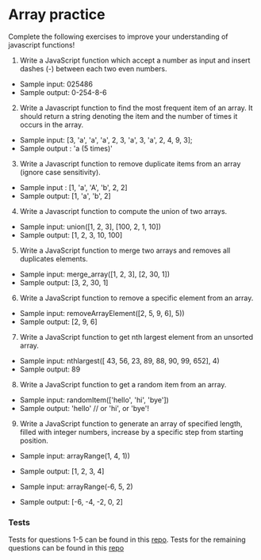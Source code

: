 # Array practice

Complete the following exercises to improve your understanding of javascript functions!

1. Write a JavaScript function which accept a number as input and insert dashes (-) between each two even numbers.
  * Sample input: 025486
  * Sample output: 0-254-8-6

2. Write a Javascript function to find the most frequent item of an array. It should return a string denoting the item and the number of times it occurs in the array.
  * Sample input: [3, 'a', 'a', 'a', 2, 3, 'a', 3, 'a', 2, 4, 9, 3];
  * Sample output : 'a (5 times)'

3. Write a Javascript function to remove duplicate items from an array (ignore case sensitivity).
  * Sample input : [1, 'a', 'A', 'b', 2, 2]
  * Sample output: [1, 'a', 'b', 2]

4. Write a Javascript function to compute the union of two arrays.

  * Sample input: union([1, 2, 3], [100, 2, 1, 10])
  * Sample output: [1, 2, 3, 10, 100]

5. Write a JavaScript function to merge two arrays and removes all duplicates elements.

  * Sample input: merge_array([1, 2, 3], [2, 30, 1])
  * Sample output: [3, 2, 30, 1]

6. Write a JavaScript function to remove a specific element from an array.

  * Sample input: removeArrayElement([2, 5, 9, 6], 5))
  * Sample output: [2, 9, 6]

7. Write a JavaScript function to get nth largest element from an unsorted array.

  * Sample input: nthlargest([ 43, 56, 23, 89, 88, 90, 99, 652], 4)
  * Sample output: 89

8. Write a JavaScript function to get a random item from an array.
  * Sample input: randomItem(['hello', 'hi', 'bye'])
  * Sample output: 'hello' // or 'hi', or 'bye'!

9. Write a JavaScript function to generate an array of specified length, filled with integer numbers, increase by a specific step from starting position.

  * Sample input: arrayRange(1, 4, 1))
  * Sample output: [1, 2, 3, 4]

  * Sample input: arrayRange(-6, 5, 2)
  * Sample output: [-6, -4, -2, 0, 2]

### Tests 

Tests for questions 1-5 can be found in this [repo](https://github.com/davified/array-practice-1). 
Tests for the remaining questions can be found in this [repo](https://github.com/davified/array-practice-2)
